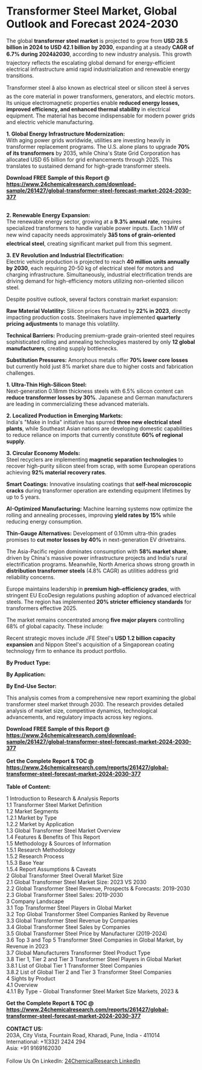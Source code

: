 <h1>Transformer Steel Market, Global Outlook and Forecast 2024-2030</h1><p>The global <strong>transformer steel market</strong> is projected to grow from <strong>USD 28.5 billion in 2024 to USD 42.1 billion by 2030</strong>, expanding at a steady <strong>CAGR of 6.7% during 2024â2030</strong>, according to new industry analysis. This growth trajectory reflects the escalating global demand for energy-efficient electrical infrastructure amid rapid industrialization and renewable energy transitions.</p><p>Transformer steel â also known as electrical steel or silicon steel â serves as the core material in power transformers, generators, and electric motors. Its unique electromagnetic properties enable <strong>reduced energy losses, improved efficiency, and enhanced thermal stability</strong> in electrical equipment. The material has become indispensable for modern power grids and electric vehicle manufacturing.</p><p><strong>1. Global Energy Infrastructure Modernization:</strong><br>
With aging power grids worldwide, utilities are investing heavily in transformer replacement programs. The U.S. alone plans to upgrade <strong>70% of its transformers</strong> by 2035, while China's State Grid Corporation has allocated USD 65 billion for grid enhancements through 2025. This translates to sustained demand for high-grade transformer steels.</p><div><b>Download FREE Sample of this Report @ 
            <a href="https://www.24chemicalresearch.com/download-sample/261427/global-transformer-steel-forecast-market-2024-2030-377">
            https://www.24chemicalresearch.com/download-sample/261427/global-transformer-steel-forecast-market-2024-2030-377</a></b></div><br><p><strong>2. Renewable Energy Expansion:</strong><br>
The renewable energy sector, growing at a <strong>9.3% annual rate</strong>, requires specialized transformers to handle variable power inputs. Each 1 MW of new wind capacity needs approximately <strong>3â5 tons of grain-oriented electrical steel</strong>, creating significant market pull from this segment.</p><p><strong>3. EV Revolution and Industrial Electrification:</strong><br>
Electric vehicle production is projected to reach <strong>40 million units annually by 2030</strong>, each requiring 20-50 kg of electrical steel for motors and charging infrastructure. Simultaneously, industrial electrification trends are driving demand for high-efficiency motors utilizing non-oriented silicon steel.</p><p>Despite positive outlook, several factors constrain market expansion:</p><p><strong>Raw Material Volatility:</strong> Silicon prices fluctuated by <strong>22% in 2023</strong>, directly impacting production costs. Steelmakers have implemented <strong>quarterly pricing adjustments</strong> to manage this volatility.</p><p><strong>Technical Barriers:</strong> Producing premium-grade grain-oriented steel requires sophisticated rolling and annealing technologies mastered by only <strong>12 global manufacturers</strong>, creating supply bottlenecks.</p><p><strong>Substitution Pressures:</strong> Amorphous metals offer <strong>70% lower core losses</strong> but currently hold just 8% market share due to higher costs and fabrication challenges.</p><p><strong>1. Ultra-Thin High-Silicon Steel:</strong><br>
Next-generation 0.18mm thickness steels with 6.5% silicon content can <strong>reduce transformer losses by 30%</strong>. Japanese and German manufacturers are leading in commercializing these advanced materials.</p><p><strong>2. Localized Production in Emerging Markets:</strong><br>
India's "Make in India" initiative has spurred <strong>three new electrical steel plants</strong>, while Southeast Asian nations are developing domestic capabilities to reduce reliance on imports that currently constitute <strong>60% of regional supply</strong>.</p><p><strong>3. Circular Economy Models:</strong><br>
Steel recyclers are implementing <strong>magnetic separation technologies</strong> to recover high-purity silicon steel from scrap, with some European operations achieving <strong>92% material recovery rates</strong>.</p><p><strong>Smart Coatings:</strong> Innovative insulating coatings that <strong>self-heal microscopic cracks</strong> during transformer operation are extending equipment lifetimes by up to 5 years.</p><p><strong>AI-Optimized Manufacturing:</strong> Machine learning systems now optimize the rolling and annealing processes, improving <strong>yield rates by 15%</strong> while reducing energy consumption.</p><p><strong>Thin-Gauge Alternatives:</strong> Development of 0.10mm ultra-thin grades promises to <strong>cut motor losses by 40%</strong> in next-generation EV drivetrains.</p><p>The Asia-Pacific region dominates consumption with <strong>58% market share</strong>, driven by China's massive power infrastructure projects and India's rural electrification programs. Meanwhile, North America shows strong growth in <strong>distribution transformer steels</strong> (4.8% CAGR) as utilities address grid reliability concerns.</p><p>Europe maintains leadership in <strong>premium high-efficiency grades</strong>, with stringent EU EcoDesign regulations pushing adoption of advanced electrical steels. The region has implemented <strong>20% stricter efficiency standards</strong> for transformers effective 2025.</p><p>The market remains concentrated among <strong>five major players</strong> controlling 68% of global capacity. These include:</p><p>Recent strategic moves include JFE Steel's <strong>USD 1.2 billion capacity expansion</strong> and Nippon Steel's acquisition of a Singaporean coating technology firm to enhance its product portfolio.</p><p><strong>By Product Type:</strong></p><p><strong>By Application:</strong></p><p><strong>By End-Use Sector:</strong></p><p>This analysis comes from a comprehensive new report examining the global transformer steel market through 2030. The research provides detailed analysis of market size, competitive dynamics, technological advancements, and regulatory impacts across key regions.</p><div><b>Download FREE Sample of this Report @ 
            <a href="https://www.24chemicalresearch.com/download-sample/261427/global-transformer-steel-forecast-market-2024-2030-377">
            https://www.24chemicalresearch.com/download-sample/261427/global-transformer-steel-forecast-market-2024-2030-377</a></b></div><br><div><b>Get the Complete Report & TOC @ 
            <a href="https://www.24chemicalresearch.com/reports/261427/global-transformer-steel-forecast-market-2024-2030-377">
            https://www.24chemicalresearch.com/reports/261427/global-transformer-steel-forecast-market-2024-2030-377</a></b></div><br>
            <b>Table of Content:</b><p>1 Introduction to Research & Analysis Reports<br />
    1.1 Transformer Steel Market Definition<br />
    1.2 Market Segments<br />
        1.2.1 Market by Type<br />
        1.2.2 Market by Application<br />
    1.3 Global Transformer Steel Market Overview<br />
    1.4 Features & Benefits of This Report<br />
    1.5 Methodology & Sources of Information<br />
        1.5.1 Research Methodology<br />
        1.5.2 Research Process<br />
        1.5.3 Base Year<br />
        1.5.4 Report Assumptions & Caveats<br />
2 Global Transformer Steel Overall Market Size<br />
    2.1 Global Transformer Steel Market Size: 2023 VS 2030<br />
    2.2 Global Transformer Steel Revenue, Prospects & Forecasts: 2019-2030<br />
    2.3 Global Transformer Steel Sales: 2019-2030<br />
3 Company Landscape<br />
    3.1 Top Transformer Steel Players in Global Market<br />
    3.2 Top Global Transformer Steel Companies Ranked by Revenue<br />
    3.3 Global Transformer Steel Revenue by Companies<br />
    3.4 Global Transformer Steel Sales by Companies<br />
    3.5 Global Transformer Steel Price by Manufacturer (2019-2024)<br />
    3.6 Top 3 and Top 5 Transformer Steel Companies in Global Market, by Revenue in 2023<br />
    3.7 Global Manufacturers Transformer Steel Product Type<br />
    3.8 Tier 1, Tier 2 and Tier 3 Transformer Steel Players in Global Market<br />
        3.8.1 List of Global Tier 1 Transformer Steel Companies<br />
        3.8.2 List of Global Tier 2 and Tier 3 Transformer Steel Companies<br />
4 Sights by Product<br />
    4.1 Overview<br />
        4.1.1 By Type - Global Transformer Steel Market Size Markets, 2023 &</p><div><b>Get the Complete Report & TOC @ 
            <a href="https://www.24chemicalresearch.com/reports/261427/global-transformer-steel-forecast-market-2024-2030-377">
            https://www.24chemicalresearch.com/reports/261427/global-transformer-steel-forecast-market-2024-2030-377</a></b></div><br><b>CONTACT US:</b><br>
            203A, City Vista, Fountain Road, Kharadi, Pune, India - 411014<br>
            International: +1(332) 2424 294<br>
            Asia: +91 9169162030 <br><br>
            Follow Us On LinkedIn: <a href="https://www.linkedin.com/company/24chemicalresearch/">24ChemicalResearch LinkedIn</a>